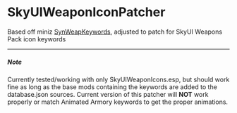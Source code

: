 # SkyUIWeaponIconPatcher
Based off miniz [SynWeapKeywords](https://github.com/minis-patchers/SynWeaponKeywords), adjusted to patch for SkyUI Weapons Pack icon keywords

---
##### Note
Currently tested/working with only SkyUIWeaponIcons.esp, but should work fine as long as the base 
mods containing the keywords are added to the database.json sources. Current version of this patcher will
 **NOT** work properly or match Animated Armory keywords to get the proper animations.
